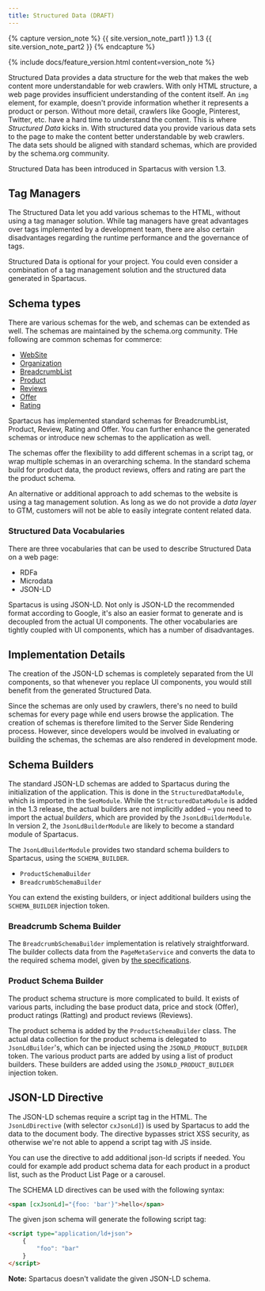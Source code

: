 ```yaml
---
title: Structured Data (DRAFT)
---
```


{% capture version_note %}
{{ site.version_note_part1 }} 1.3 {{ site.version_note_part2 }}
{% endcapture %}

{% include docs/feature_version.html content=version_note %}

Structured Data provides a data structure for the web that makes the web content more understandable for web crawlers. With only HTML structure, a web page provides insufficient understanding of the content itself. An `img` element, for example, doesn't provide information whether it represents a product or person. Without more detail, crawlers like Google, Pinterest, Twitter, etc. have a hard time to understand the content. This is where _Structured Data_ kicks in. With structured data you provide various data sets to the page to make the content better understandable by web crawlers. The data sets should be aligned with standard schemas, which are provided by the schema.org community.

Structured Data has been introduced in Spartacus with version 1.3.

## Tag Managers

The Structured Data let you add various schemas to the HTML, without using a tag manager solution. While tag managers have great advantages over tags implemented by a development team, there are also certain disadvantages regarding the runtime performance and the governance of tags.

Structured Data is optional for your project. You could even consider a combination of a tag management solution and the structured data generated in Spartacus.

## Schema types

There are various schemas for the web, and schemas can be extended as well. The schemas are maintained by the schema.org community. THe following are common schemas for commerce:

-   [WebSite](https://schema.org/WebSite)
-   [Organization](https://schema.org/Organization)
-   [BreadcrumbList](https://schema.org/BreadcrumbList)
-   [Product](https://schema.org/Product)
-   [Reviews](https://schema.org/Reviews)
-   [Offer](https://schema.org/Offer)
-   [Rating](https://schema.org/Rating)

Spartacus has implemented standard schemas for BreadcrumbList, Product, Review, Rating and Offer. You can further enhance the generated schemas or introduce new schemas to the application as well.

The schemas offer the flexibility to add different schemas in a script tag, or wrap multiple schemas in an overarching schema. In the standard schema build for product data, the product reviews, offers and rating are part the the product schema.

An alternative or additional approach to add schemas to the website is using a tag management solution. As long as we do not provide a _data layer_ to GTM, customers will not be able to easily integrate content related data.

### Structured Data Vocabularies

There are three vocabularies that can be used to describe Structured Data on a web page:

-   RDFa
-   Microdata
-   JSON-LD

Spartacus is using JSON-LD. Not only is JSON-LD the recommended format according to Google, it's also an easier format to generate and is decoupled from the actual UI components. The other vocabularies are tightly coupled with UI components, which has a number of disadvantages.

## Implementation Details

The creation of the JSON-LD schemas is completely separated from the UI components, so that whenever you replace UI components, you would still benefit from the generated Structured Data.

Since the schemas are only used by crawlers, there's no need to build schemas for every page while end users browse the application. The creation of schemas is therefore limited to the Server Side Rendering process. However, since developers would be involved in evaluating or building the schemas, the schemas are also rendered in development mode.

## Schema Builders

The standard JSON-LD schemas are added to Spartacus during the initialization of the application.
This is done in the `StructuredDataModule`, which is imported in the `SeoModule`. While the `StructuredDataModule` is added in the 1.3 release, the actual builders are not implicitly added – you need to import the actual _builders_, which are provided by the `JsonLdBuilderModule`. In version 2, the `JsonLdBuilderModule` are likely to become a standard module of Spartacus.

The `JsonLdBuilderModule` provides two standard schema builders to Spartacus, using the `SCHEMA_BUILDER`.

- `ProductSchemaBuilder`
- `BreadcrumbSchemaBuilder`

You can extend the existing builders, or inject additional builders using the `SCHEMA_BUILDER` injection token.

### Breadcrumb Schema Builder

The `BreadcrumbSchemaBuilder` implementation is relatively straightforward. The builder collects data from the `PageMetaService` and converts the data to the required schema model, given by [the specifications](https://schema.org/BreadcrumbList).

### Product Schema Builder

The product schema structure is more complicated to build. It exists of various parts, including the base product data, price and stock (Offer), product ratings (Ratting) and product reviews (Reviews).

The product schema is added by the `ProductSchemaBuilder` class. The actual data collection for the product schema is delegated to `JsonLdBuilder`'s, which can be injected using the `JSONLD_PRODUCT_BUILDER` token. The various product parts are added by using a list of product builders. These builders are added using the `JSONLD_PRODUCT_BUILDER` injection token.

## JSON-LD Directive

The JSON-LD schemas require a script tag in the HTML. The `JsonLdDirective` (with selector `cxJsonLd]`) is used by Spartacus to add the data to the document body. The directive bypasses strict XSS security, as otherwise we're not able to append a script tag with JS inside.

You can use the directive to add additional json-ld scripts if needed. You could for example add product schema data for each product in a product list, such as the Product List Page or a carousel.

The SCHEMA LD directives can be used with the following syntax:

```html
<span [cxJsonLd]="{foo: 'bar'}">hello</span>
```

The given json schema will generate the following script tag:

```html
<script type="application/ld+json">
    {
        "foo": "bar"
    }
</script>
```

**Note:** Spartacus doesn't validate the given JSON-LD schema.
